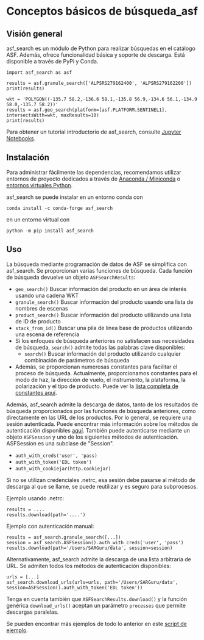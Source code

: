 # Conceptos básicos de búsqueda_asf

## Visión general

asf_search es un módulo de Python para realizar búsquedas en el catálogo ASF. Además, ofrece funcionalidad básica y soporte de descarga. Está disponible a través de PyPi y Conda.

	import asf_search as asf

	results = asf.granule_search(['ALPSRS279162400', 'ALPSRS279162200'])
	print(results)

	wkt = 'POLYGON((-135.7 58.2,-136.6 58.1,-135.8 56.9,-134.6 56.1,-134.9 58.0,-135.7 58.2))'
	results = asf.geo_search(platform=[asf.PLATFORM.SENTINEL1], intersectsWith=wkt, maxResults=10)
	print(results)

Para obtener un tutorial introductorio de asf_search, consulte [Jupyter Notebooks](https://github.com/asfadmin/Discovery-asf_search/tree/master/examples).

## Instalación
Para administrar fácilmente las dependencias, recomendamos utilizar entornos de proyecto dedicados a través de [Anaconda / Miniconda](https://docs.conda.io/projects/conda/en/latest/user-guide/install/index.html) o [entornos virtuales Python](https://docs.python.org/3/tutorial/venv.html).

asf_search se puede instalar en un entorno conda con

	conda install -c conda-forge asf_search

en un entorno virtual con

	python -m pip install asf_search

## Uso
La búsqueda mediante programación de datos de ASF se simplifica con asf_search. Se proporcionan varias funciones de búsqueda. Cada función de búsqueda devuelve un objeto ```ASFSearchResults```:

- ```geo_search()``` Buscar información del producto en un área de interés usando una cadena WKT
- ```granule_search()``` Buscar información del producto usando una lista de nombres de escenas
- ```product_search()``` Buscar información del producto utilizando una lista de ID de producto
- ```stack_from_id()``` Buscar una pila de línea base de productos utilizando una escena de referencia
- Si los enfoques de búsqueda anteriores no satisfacen sus necesidades de búsqueda, ```search()``` admite todas las palabras clave disponibles:
	- ```search()``` Buscar información del producto utilizando cualquier combinación de parámetros de búsqueda
- Además, se proporcionan numerosas constantes para facilitar el proceso de búsqueda. Actualmente, proporcionamos constantes para el modo de haz, la dirección de vuelo, el instrumento, la plataforma, la polarización y el tipo de producto. Puede ver la [lista completa de constantes aquí](https://github.com/asfadmin/Discovery-asf_search/tree/master/asf_search/constants).

Además, asf_search admite la descarga de datos, tanto de los resultados de búsqueda proporcionados por las funciones de búsqueda anteriores, como directamente en las URL de los productos. Por lo general, se requiere una sesión autenticada. Puede encontrar más información sobre los métodos de autenticación disponibles [aquí](https://requests.readthedocs.io/en/latest/user/authentication/). También puede autenticarse mediante un objeto ```ASFSession``` y uno de los siguientes métodos de autenticación. ASFSession es una subclase de "Session".

- ```auth_with_creds('user', 'pass)```
- ```auth_with_token('EDL token')```
- ```auth_with_cookiejar(http.cookiejar)```

Si no se utilizan credenciales .netrc, esa sesión debe pasarse al método de descarga al que se llame, se puede reutilizar y es seguro para subprocesos.

Ejemplo usando .netrc:

	results = ....
	results.download(path='....')

Ejemplo con autenticación manual:

	results = asf_search.granule_search([...])
	session = asf_search.ASFSession().auth_with_creds('user', 'pass')
	results.download(path='/Users/SARGuru/data', session=session)

Alternativamente, asf_search admite la descarga de una lista arbitraria de URL. Se admiten todos los métodos de autenticación disponibles:

	urls = [...]
	asf_search.download_urls(urls=urls, path='/Users/SARGuru/data', session=ASFSession().auth_with_token('EDL token'))

Tenga en cuenta también que ```ASFSearchResults.download()``` y la función genérica ```download_urls()``` aceptan un parámetro ```processes``` que permite descargas paralelas.

Se pueden encontrar más ejemplos de todo lo anterior en este [script de ejemplo](https://github.com/asfadmin/Discovery-asf_search/blob/master/examples/hello_world.py).